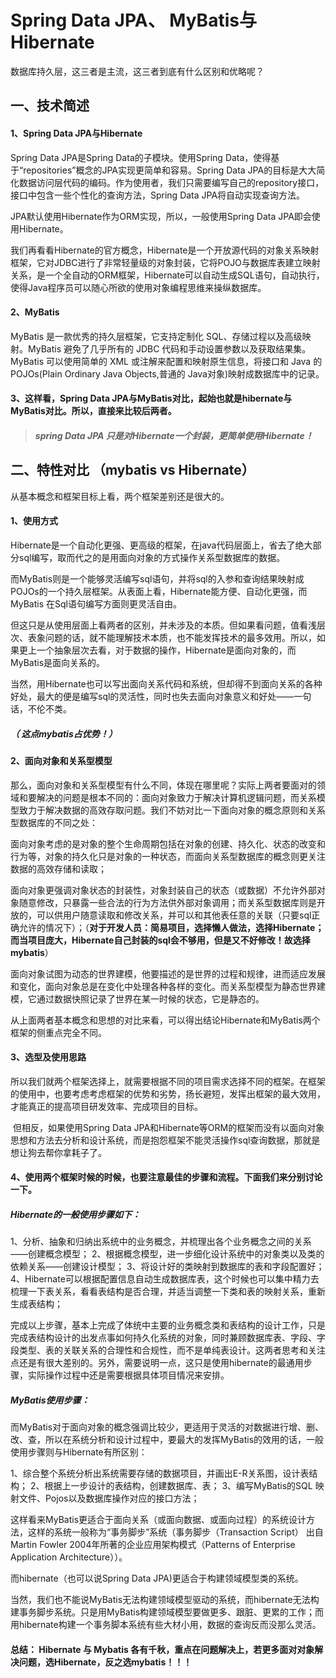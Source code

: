 # Spring Data JPA、 MyBatis与Hibernate

数据库持久层，这三者是主流，这三者到底有什么区别和优略呢？

## 一、技术简述

#### 1、Spring Data JPA与Hibernate

Spring Data JPA是Spring Data的子模块。使用Spring Data，使得基于“repositories”概念的JPA实现更简单和容易。Spring Data JPA的目标是大大简化数据访问层代码的编码。作为使用者，我们只需要编写自己的repository接口，接口中包含一些个性化的查询方法，Spring Data JPA将自动实现查询方法。

JPA默认使用Hibernate作为ORM实现，所以，一般使用Spring Data JPA即会使用Hibernate。

我们再看看Hibernate的官方概念，Hibernate是一个开放源代码的对象关系映射框架，它对JDBC进行了非常轻量级的对象封装，它将POJO与数据库表建立映射关系，是一个全自动的ORM框架，Hibernate可以自动生成SQL语句，自动执行，使得Java程序员可以随心所欲的使用对象编程思维来操纵数据库。

#### 2、MyBatis

MyBatis 是一款优秀的持久层框架，它支持定制化 SQL、存储过程以及高级映射。MyBatis 避免了几乎所有的 JDBC 代码和手动设置参数以及获取结果集。MyBatis 可以使用简单的 XML 或注解来配置和映射原生信息，将接口和 Java 的 POJOs(Plain Ordinary Java Objects,普通的 Java对象)映射成数据库中的记录。

#### 3、这样看，Spring Data JPA与MyBatis对比，起始也就是hibernate与MyBatis对比。所以，直接来比较后两者。

> ##### spring Data JPA 只是对Hibernate一个封装，更简单使用Hibernate！



## 二、特性对比 （mybatis vs Hibernate）

从基本概念和框架目标上看，两个框架差别还是很大的。

#### 1、使用方式

​	Hibernate是一个自动化更强、更高级的框架，在java代码层面上，省去了绝大部分sql编写，取而代之的是用面向对象的方式操作关系型数据库的数据。

​	而MyBatis则是一个能够灵活编写sql语句，并将sql的入参和查询结果映射成POJOs的一个持久层框架。从表面上看，Hibernate能方便、自动化更强，而MyBatis 在Sql语句编写方面则更灵活自由。

​	但这只是从使用层面上看两者的区别，并未涉及的本质。但如果看问题，值看浅层次、表象问题的话，就不能理解技术本质，也不能发挥技术的最多效用。所以，如果更上一个抽象层次去看，对于数据的操作，Hibernate是面向对象的，而MyBatis是面向关系的。

​	当然，用Hibernate也可以写出面向关系代码和系统，但却得不到面向关系的各种好处，最大的便是编写sql的灵活性，同时也失去面向对象意义和好处——一句话，不伦不类。

##### （	这点mybatis占优势！）

#### 2、面向对象和关系型模型

​	那么，面向对象和关系型模型有什么不同，体现在哪里呢？实际上两者要面对的领域和要解决的问题是根本不同的：面向对象致力于解决计算机逻辑问题，而关系模型致力于解决数据的高效存取问题。我们不妨对比一下面向对象的概念原则和关系型数据库的不同之处：

​	面向对象考虑的是对象的整个生命周期包括在对象的创建、持久化、状态的改变和行为等，对象的持久化只是对象的一种状态，而面向关系型数据库的概念则更关注数据的高效存储和读取；

​	面向对象更强调对象状态的封装性，对象封装自己的状态（或数据）不允许外部对象随意修改，只暴露一些合法的行为方法供外部对象调用；而关系型数据库则是开放的，可以供用户随意读取和修改关系，并可以和其他表任意的关联（只要sql正确允许的情况下）；（**对于开发人员：简易项目，选择懒人做法，选择Hibernate；而当项目庞大，Hibernate自己封装的sql会不够用，但是又不好修改！故选择mybatis**）

​	面向对象试图为动态的世界建模，他要描述的是世界的过程和规律，进而适应发展和变化，面向对象总是在变化中处理各种各样的变化。而关系型模型为静态世界建模，它通过数据快照记录了世界在某一时候的状态，它是静态的。

从上面两者基本概念和思想的对比来看，可以得出结论Hibernate和MyBatis两个框架的侧重点完全不同。

#### 3、选型及使用思路

​	所以我们就两个框架选择上，就需要根据不同的项目需求选择不同的框架。在框架的使用中，也要考虑考虑框架的优势和劣势，扬长避短，发挥出框架的最大效用，才能真正的提高项目研发效率、完成项目的目标。

​	但相反，如果使用Spring Data JPA和Hibernate等ORM的框架而没有以面向对象思想和方法去分析和设计系统，而是抱怨框架不能灵活操作sql查询数据，那就是想让狗去帮你拿耗子了。

#### 4、使用两个框架时候的时候，也要注意最佳的步骤和流程。下面我们来分别讨论一下。

##### Hibernate的一般使用步骤如下：

1、分析、抽象和归纳出系统中的业务概念，并梳理出各个业务概念之间的关系——创建概念模型； 
2、根据概念模型，进一步细化设计系统中的对象类以及类的依赖关系——创建设计模型； 
3、将设计好的类映射到数据库的表和字段配置好； 
4、Hibernate可以根据配置信息自动生成数据库表，这个时候也可以集中精力去梳理一下表关系，看看表结构是否合理，并适当调整一下类和表的映射关系，重新生成表结构；

完成以上步骤，基本上完成了体统中主要的业务概念类和表结构的设计工作，只是完成表结构设计的出发点事如何持久化系统的对象，同时兼顾数据库表、字段、字段类型、表的关联关系的合理性和合规性，而不是单纯表设计。这两者思考和关注点还是有很大差别的。另外，需要说明一点，这只是使用hibernate的最通用步骤，实际操作过程中还是需要根据具体项目情况来安排。

##### MyBatis使用步骤：

而MyBatis对于面向对象的概念强调比较少，更适用于灵活的对数据进行增、删、改、查，所以在系统分析和设计过程中，要最大的发挥MyBatis的效用的话，一般使用步骤则与Hibernate有所区别：

1、综合整个系统分析出系统需要存储的数据项目，并画出E-R关系图，设计表结构； 
2、根据上一步设计的表结构，创建数据库、表； 
3、编写MyBatis的SQL 映射文件、Pojos以及数据库操作对应的接口方法；

这样看来MyBatis更适合于面向关系（或面向数据、或面向过程）的系统设计方法，这样的系统一般称为“事务脚步”系统（事务脚步（Transaction Script） 出自Martin Fowler 2004年所著的企业应用架构模式（Patterns of Enterprise Application Architecture））。

而hibernate（也可以说Spring Data JPA)更适合于构建领域模型类的系统。

当然，我们也不能说MyBatis无法构建领域模型驱动的系统，而hibernate无法构建事务脚步系统。只是用MyBatis构建领域模型要做更多、跟脏、更累的工作；而用hibernate构建一个事务脚本系统有些大材小用，数据的查询反而没那么灵活。



#### 总结： Hibernate 与 Mybatis 各有千秋，重点在问题解决上，若更多面对对象解决问题，选Hibernate，反之选mybatis！！！

